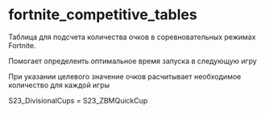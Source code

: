 # fortnite_competitive_tables

Таблица для подсчета количества очков в соревновательных режимах Fortnite.

Помогает определеить оптимальное время запуска в следующую игру

При указании целевого значение очков расчитывает необходимое количество для каждой игры


S23_DivisionalCups = S23_ZBMQuickCup